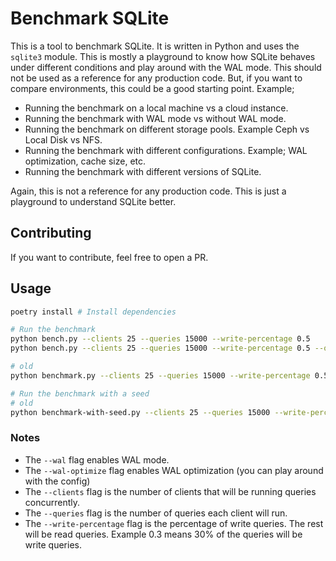 # Benchmark SQLite

This is a tool to benchmark SQLite. It is written in Python and uses the `sqlite3` module.
This is mostly a playground to know how SQLite behaves under different conditions and play around with the WAL mode.
This should not be used as a reference for any production code.
But, if you want to compare environments, this could be a good starting point. Example;
- Running the benchmark on a local machine vs a cloud instance.
- Running the benchmark with WAL mode vs without WAL mode.
- Running the benchmark on different storage pools. Example Ceph vs Local Disk vs NFS.
- Running the benchmark with different configurations. Example; WAL optimization, cache size, etc.
- Running the benchmark with different versions of SQLite.

Again, this is not a reference for any production code. This is just a playground to understand SQLite better.

## Contributing

If you want to contribute, feel free to open a PR.

## Usage

```bash
poetry install # Install dependencies

# Run the benchmark
python bench.py --clients 25 --queries 15000 --write-percentage 0.5
python bench.py --clients 25 --queries 15000 --write-percentage 0.5 --optimized

# old
python benchmark.py --clients 25 --queries 15000 --write-percentage 0.5 --wal --wal-optimize

# Run the benchmark with a seed
# old
python benchmark-with-seed.py --clients 25 --queries 15000 --write-percentage 0.5 --wal --wal-optimize
```

### Notes

- The `--wal` flag enables WAL mode.
- The `--wal-optimize` flag enables WAL optimization (you can play around with the config)
- The `--clients` flag is the number of clients that will be running queries concurrently.
- The `--queries` flag is the number of queries each client will run.
- The `--write-percentage` flag is the percentage of write queries. The rest will be read queries. Example 0.3 means 30% of the queries will be write queries.
